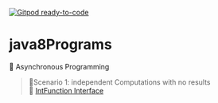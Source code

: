 [![Gitpod ready-to-code](https://img.shields.io/badge/Gitpod-ready--to--code-blue?logo=gitpod)](https://gitpod.io/#https://github.com/vinayhulgar/java8Programs)

# java8Programs

:green_book: Asynchronous Programming <br />
> :pushpin:Scenario 1: independent Computations with no results<br />
> :pushpin: [IntFunction Interface](https://github.com/vinayhulgar/java8Programs/blob/0ccf71a47f51f34a9053b5dd111a3d3cabaa0705/com/prepare/src/AccumulatorFactory.java#L10)

